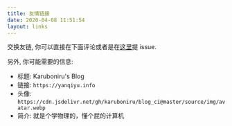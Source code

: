```yaml
---
title: 友情链接
date: 2020-04-08 11:51:54
layout: links
---
```


交换友链, 你可以直接在下面评论或者是在[这里](https://github.com/karuboniru/blog_ci)提 issue.

另外, 你可能需要的信息:

- 标题: Karuboniru's Blog
- 链接: `https://yanqiyu.info`
- 头像: `https://cdn.jsdelivr.net/gh/karuboniru/blog_ci@master/source/img/avatar.webp`
- 简介: 就是个学物理的，懂个屁的计算机
